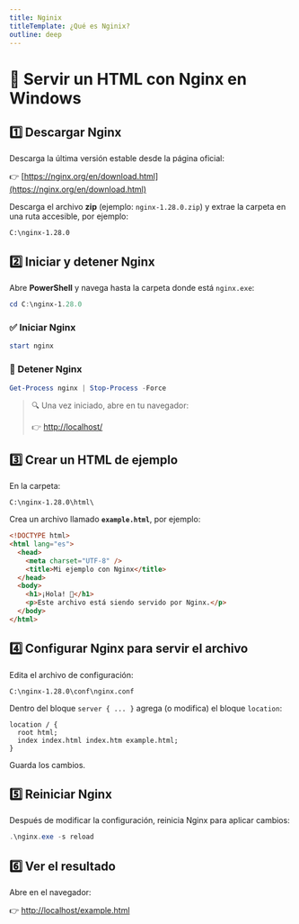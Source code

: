 ```yaml
---
title: Nginix
titleTemplate: ¿Qué es Nginix?
outline: deep
---
```


# 🚀 Servir un HTML con Nginx en Windows

## 1️⃣ Descargar Nginx

Descarga la última versión estable desde la página oficial:

👉 [https://nginx.org/en/download.html](https://nginx.org/en/download.html)

Descarga el archivo **zip** (ejemplo: `nginx-1.28.0.zip`) y extrae la carpeta en una ruta accesible, por ejemplo:

```
C:\nginx-1.28.0
```

## 2️⃣ Iniciar y detener Nginx

Abre **PowerShell** y navega hasta la carpeta donde está `nginx.exe`:

```powershell
cd C:\nginx-1.28.0
```

### ✅ Iniciar Nginx

```powershell
start nginx
```

### 🛑 Detener Nginx

```powershell
Get-Process nginx | Stop-Process -Force
```

> 🔍 Una vez iniciado, abre en tu navegador:
>
> 👉 [http://localhost/](http://localhost/)

## 3️⃣ Crear un HTML de ejemplo

En la carpeta:

```
C:\nginx-1.28.0\html\
```

Crea un archivo llamado **`example.html`**, por ejemplo:

```html
<!DOCTYPE html>
<html lang="es">
  <head>
    <meta charset="UTF-8" />
    <title>Mi ejemplo con Nginx</title>
  </head>
  <body>
    <h1>¡Hola! 👋</h1>
    <p>Este archivo está siendo servido por Nginx.</p>
  </body>
</html>
```

## 4️⃣ Configurar Nginx para servir el archivo

Edita el archivo de configuración:

```
C:\nginx-1.28.0\conf\nginx.conf
```

Dentro del bloque `server { ... }` agrega (o modifica) el bloque `location`:

```nginx
location / {
  root html;
  index index.html index.htm example.html;
}
```

Guarda los cambios.

## 5️⃣ Reiniciar Nginx

Después de modificar la configuración, reinicia Nginx para aplicar cambios:

```powershell
.\nginx.exe -s reload

```

## 6️⃣ Ver el resultado

Abre en el navegador:

👉 [http://localhost/example.html](http://localhost/example.html)
